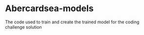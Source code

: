 # Abercardsea-models
The code used to train and create the trained model for the coding challenge solution

